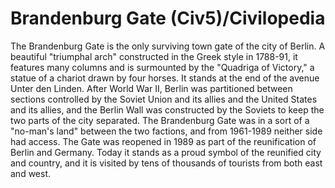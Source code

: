 # Brandenburg Gate (Civ5)/Civilopedia

The Brandenburg Gate is the only surviving town gate of the city of Berlin. A beautiful "triumphal arch" constructed in the Greek style in 1788-91, it features many columns and is surmounted by the "Quadriga of Victory," a statue of a chariot drawn by four horses. It stands at the end of the avenue Unter den Linden.
After World War II, Berlin was partitioned between sections controlled by the Soviet Union and its allies and the United States and its allies, and the Berlin Wall was constructed by the Soviets to keep the two parts of the city separated. The Brandenburg Gate was in a sort of a "no-man's land" between the two factions, and from 1961-1989 neither side had access. The Gate was reopened in 1989 as part of the reunification of Berlin and Germany.
Today it stands as a proud symbol of the reunified city and country, and it is visited by tens of thousands of tourists from both east and west.